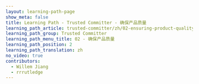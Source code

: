 ```yaml
---
layout: learning-path-page
show_meta: false
title: Learning Path - Trusted Committer - 确保产品质量
learning_path_article: trusted-committer/zh/02-ensuring-product-quality-zh.asciidoc
learning_path_group: Trusted Committer
learning_path_menu_title: 02 - 确保产品质量
learning_path_position: 2
learning_path_translation: zh
no_video: true
contributors:
  - Willem Jiang
  - rrrutledge
---
```

<!--- This file autogenerated from https://github.com/InnerSourceCommons/InnerSourceLearningPath/blob/master/scripts/generate_learning_path_markdown.js -->